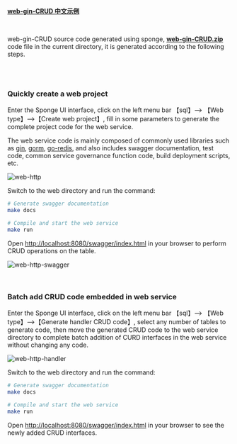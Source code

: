 [**web-gin-CRUD 中文示例**](https://www.bilibili.com/read/cv23018269)

<br>

web-gin-CRUD source code generated using sponge, [**web-gin-CRUD.zip**](https://github.com/zhufuyi/sponge/tree/main/examples/1_web-gin-CRUD/web-gin-CRUD.zip) code file in the current directory, it is generated according to the following steps.

<br>
<br>

### Quickly create a web project

Enter the Sponge UI interface, click on the left menu bar 【sql】--> 【Web type】-->【Create web project】, fill in some parameters to generate the complete project code for the web service.

The web service code is mainly composed of commonly used libraries such as [gin](https://github.com/gin-gonic/gin), [gorm](https://github.com/go-gorm/gorm), [go-redis](https://github.com/go-redis/redis), and also includes swagger documentation, test code, common service governance function code, build deployment scripts, etc.

![web-http](https://raw.githubusercontent.com/zhufuyi/sponge/main/assets/examples/en_web-http.png)

Switch to the web directory and run the command:

```bash
# Generate swagger documentation
make docs

# Compile and start the web service
make run
```

Open [http://localhost:8080/swagger/index.html](http://localhost:8080/swagger/index.html) in your browser to perform CRUD operations on the table.

![web-http-swagger](https://raw.githubusercontent.com/zhufuyi/sponge/main/assets/examples/en_web-http-swagger.png)

<br>

### Batch add CRUD code embedded in web service

Enter the Sponge UI interface, click on the left menu bar 【sql】--> 【Web type】-->【Generate handler CRUD code】, select any number of tables to generate code, then move the generated CRUD code to the web service directory to complete batch addition of CURD interfaces in the web service without changing any code.

![web-http-handler](https://raw.githubusercontent.com/zhufuyi/sponge/main/assets/examples/en_web-http-handler.png)

Switch to the web directory and run the command:

```bash
# Generate swagger documentation
make docs

# Compile and start the web service
make run
```

Open [http://localhost:8080/swagger/index.html](http://localhost:8080/swagger/index.html) in your browser to see the newly added CRUD interfaces.
